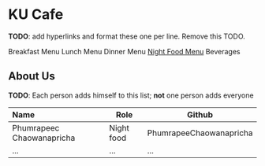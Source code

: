 # KU Cafe

**TODO**: add hyperlinks and format these one per line. Remove this TODO.

Breakfast Menu
Lunch Menu
Dinner Menu
[Night Food Menu](Menu.md/#Nightfood%20Menu)
Beverages

## About Us

**TODO**: Each person adds himself to this list; **not** one person adds everyone

| Name      | Role      | Github   |
|:----------|-----------|----------|
| Phumrapeec Chaowanapricha | Night food | PhumrapeeChaowanapricha |
| ...       | ...       | ...      |

